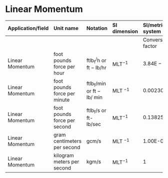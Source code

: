 # Linear Momentum

| Application/field | Unit name | Notation | SI dimension | SI/metric system |  | English/US system |  |
| :--- | :--- | :--- | :--- | :--- | :--- | :--- | :--- |
|  |  |  |  | Conversion factor | Unit | Conversion factor | Unit |
| Linear Momentum | foot pounds force per hour | ${\mathrm{ft} \mathrm{lb}_{\mathrm{f}}}^{/} \mathrm{h}$ or $\mathrm{ft}-\mathrm{lb} / \mathrm{hr}$ | $\mathrm{MLT}^{-1}$ | $3.84 \mathrm{E}-05$ | $\mathrm{kg} \mathrm{m} / \mathrm{s}$ | $2.7779 \mathrm{E}-04$ | ft-lb/sec |
| Linear Momentum | foot pounds force per minute | $\mathrm{ft} \mathrm{lb}_{\mathrm{f}} / \min$ or $\mathrm{ft}-\mathrm{lb} /$ min | MLT ${ }^{-1}$ | 0.0023042 | $\mathrm{kg} \mathrm{m} / \mathrm{s}$ | 0.016667 | ft-lb/sec |
| Linear Momentum | foot pounds force per second | $\mathrm{ft} \mathrm{lb}_{\mathrm{f}} / \mathrm{s}$ or ft-lb/sec | $\mathrm{MLT}^{-1}$ | 0.13825 | $\mathrm{kg} \mathrm{m} / \mathrm{s}$ | 1 | ft-lb/sec |
| Linear Momentum | gram centimeters per second | $\mathrm{g} \mathrm{cm} / \mathrm{s}$ | MLT ${ }^{-1}$ | 1.00E-05 | $\mathrm{kg} \mathrm{m} / \mathrm{s}$ | $7.2333 \mathrm{E}-05$ | ft-lb/sec |
| Linear Momentum | kilogram meters per second | $\mathrm{kg} \mathrm{m} / \mathrm{s}$ | $\mathrm{MLT}^{-1}$ | 1 | $\mathrm{kg} \mathrm{m} / \mathrm{s}$ | 7.2333 | ft-lb/sec |
